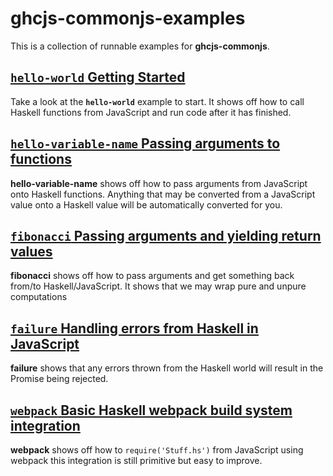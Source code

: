 # ghcjs-commonjs-examples
This is a collection of runnable examples for **ghcjs-commonjs**.

## [`hello-world` Getting Started](/examples/hello-world/README.md)
Take a look at the **`hello-world`** example to start. It shows off how to call
Haskell functions from JavaScript and run code after it has finished.

## [`hello-variable-name` Passing arguments to functions](/examples/hello-variable-name/README.md)
**hello-variable-name** shows off how to pass arguments from JavaScript onto
Haskell functions. Anything that may be converted from a JavaScript value onto a
Haskell value will be automatically converted for you.

## [`fibonacci` Passing arguments and yielding return values](/examples/fibonacci/README.md)
**fibonacci** shows off how to pass arguments and get something back from/to
Haskell/JavaScript. It shows that we may wrap pure and unpure computations

## [`failure` Handling errors from Haskell in JavaScript](/examples/failure/README.md)
**failure** shows that any errors thrown from the Haskell world will result in
the Promise being rejected.

## [`webpack` Basic Haskell webpack build system integration](/examples/webpack/README.md)
**webpack** shows off how to `require('Stuff.hs')` from JavaScript using
webpack this integration is still primitive but easy to improve.

